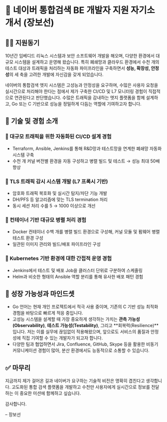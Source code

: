 # 📄 네이버 통합검색 BE 개발자 지원 자기소개서 (장보선)

## 🙋‍♂️ 지원동기

10년간 임베디드 리눅스 시스템과 보안 소프트웨어 개발을 해오며, 다양한 환경에서 대규모 시스템을 설계하고 운영해 왔습니다. 특히 폐쇄망과 클라우드 환경에서 수천 개의 테스트 대상과 트래픽을 처리하는 자동화 파이프라인을 구축하면서 **성능, 확장성, 안정성**의 세 축을 고려한 개발에 자신감을 갖게 되었습니다.

네이버의 통합검색 엣지 시스템은 고성능과 안정성을 요구하며, 수많은 사용자 요청을 실시간으로 처리해야 한다는 점에서 제가 구축한 CI/CD 및 L7 모니터링 경험이 직접적으로 연관된다고 판단했습니다. 수많은 트래픽을 감내하는 엣지 플랫폼을 함께 설계하고, Go 또는 C 기반으로 성능을 정밀하게 다듬는 역할에 기여하고자 합니다.

## 🧠 기술 및 경험 소개

### 🔹 대규모 트래픽을 위한 자동화된 CI/CD 설계 경험

* Terraform, Ansible, Jenkins를 통해 R\&D망과 테스트망을 연계한 폐쇄망 자동화 시스템 구축
* 수천 개 커널 버전별 환경을 자동 구성하고 병렬 빌드 및 테스트 → 성능 최대 50배 향상

### 🔹 TLS 트래픽 감시 시스템 개발 (L7 프록시 기반)

* 암호화 트래픽 복호화 및 실시간 탐지/차단 기능 개발
* DH/PFS 등 알고리즘에 맞는 TLS termination 처리
* 동시 세션 처리 수를 5 → 1000 이상으로 개선

### 🔹 컨테이너 기반 대규모 병렬 처리 경험

* Docker 컨테이너 수백 개를 병렬 빌드 환경으로 구성해, 커널 모듈 및 펌웨어 병렬 테스트 환경 구성
* 일관된 이미지 관리와 빌드/배포 파이프라인 구성

### 🔹 Kubernetes 기반 환경에 대한 간접적 운영 경험

* Jenkins에서 테스트 및 배포 Job을 클러스터 단위로 구분하여 스케줄링
* Helm과 비슷한 형태의 Ansible 역할 분리를 통해 유사한 배포 패턴 경험

## 🌱 성장 가능성과 마인드셋

* Go 언어는 현재 개인 프로젝트에서 적극 사용 중이며, 기존의 C 기반 성능 최적화 경험을 바탕으로 빠르게 적응 중입니다.
* 고성능 시스템을 설계할 때 가장 중요하게 생각하는 가치는 **관측 가능성(Observability)**, **테스트 가능성(Testability)**, 그리고 **회복력(Resilience)**입니다. 저는 이를 실무에 끊임없이 적용해왔으며, 앞으로도 서비스의 품질과 안정성에 직접 기여할 수 있는 개발자가 되고자 합니다.
* 다양한 팀과 협업하면서 Jira, Confluence, GitHub, Skype 등을 활용한 비동기 커뮤니케이션 경험이 많아, 분산 환경에서도 능동적으로 소통할 수 있습니다.

## ✅ 마무리

지금까지 제가 걸어온 길과 네이버가 요구하는 기술적 비전은 명확히 겹친다고 생각합니다. 고도화된 통합 검색 플랫폼을 개발하고 수천만 사용자에게 실시간으로 정보를 전달하는 이 중요한 미션에 함께하고 싶습니다.

감사합니다.

– 장보선
